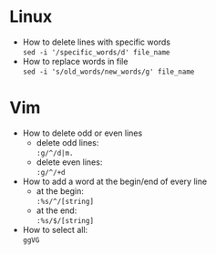 # Linux
* How to delete lines with specific words  
`sed -i '/specific_words/d' file_name`
* How to replace words in file  
`sed -i 's/old_words/new_words/g' file_name`
# Vim
* How to delete odd or even lines
  * delete odd lines:  
`:g/^/d|m.`
  * delete even lines:  
`:g/^/+d`
* How to add a word at the begin/end of every line
  * at the begin:  
`:%s/^/[string]`
  * at the end:  
`:%s/$/[string]`
* How to select all:  
`ggVG`
